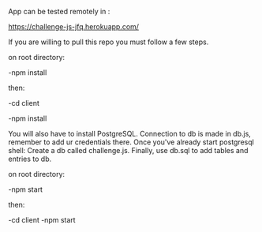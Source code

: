 App can be tested remotely in :

https://challenge-js-jfq.herokuapp.com/

If you are willing to pull this repo you must follow a few steps.

on root directory:

-npm install

then:

 -cd client 
 
 -npm install
 
 You will also have to install PostgreSQL.
 Connection to db is made in db.js, remember to add ur credentials there.
 Once you've already start postgresql shell:
 Create a db called challenge.js.
 Finally, use db.sql to add tables and entries to db.
 
 on root directory:
 
 -npm start
 
 then:
 
 -cd client
 -npm start
 
 
 
 
 
 


